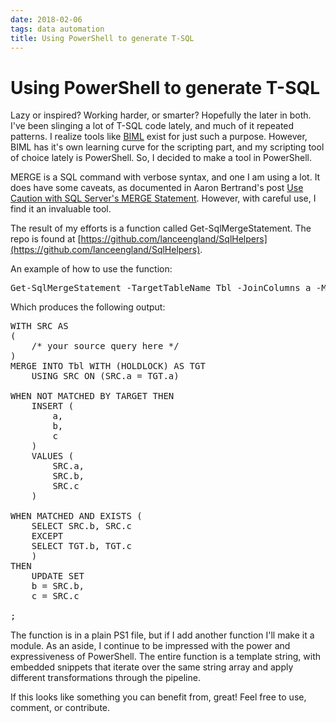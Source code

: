 ```yaml
---
date: 2018-02-06
tags: data automation
title: Using PowerShell to generate T-SQL
---
```

# Using PowerShell to generate T-SQL

Lazy or inspired? Working harder, or smarter? Hopefully the later in both. I've been slinging a lot of T-SQL code lately, and much of it repeated patterns. I realize tools like [BIML](https://varigence.com/Biml) exist for just such a purpose. However, BIML has it's own learning curve for the scripting part, and my scripting tool of choice lately is PowerShell. So, I decided to make a tool in PowerShell.

MERGE is a SQL command with verbose syntax, and one I am using a lot. It does have some caveats, as documented in Aaron Bertrand's post [Use Caution with SQL Server's MERGE Statement](https://www.mssqltips.com/sqlservertip/3074/use-caution-with-sql-servers-merge-statement/). However, with careful use, I find it an invaluable tool.

The result of my efforts is a function called Get-SqlMergeStatement. The repo is found at [https://github.com/lanceengland/SqlHelpers](https://github.com/lanceengland/SqlHelpers).

An example of how to use the function:

<pre data-enlighter-language="shell">
Get-SqlMergeStatement -TargetTableName Tbl -JoinColumns a -MergeColumns a,b,c
</pre>

Which produces the following output:

<pre data-enlighter-language="sql">
WITH SRC AS
(
    /* your source query here */
)
MERGE INTO Tbl WITH (HOLDLOCK) AS TGT
    USING SRC ON (SRC.a = TGT.a)

WHEN NOT MATCHED BY TARGET THEN
    INSERT (
        a,
        b,
        c
    )
    VALUES (
        SRC.a,
        SRC.b,
        SRC.c
    )

WHEN MATCHED AND EXISTS (
    SELECT SRC.b, SRC.c
    EXCEPT
    SELECT TGT.b, TGT.c
    )
THEN
    UPDATE SET
    b = SRC.b,
    c = SRC.c

;
</pre>

The function is in a plain PS1 file, but if I add another function I'll make it a module. As an aside, I continue to be impressed with the power and expressiveness of PowerShell. The entire function is a template string, with embedded snippets that iterate over the same string array and apply different transformations through the pipeline.

If this looks like something you can benefit from, great! Feel free to use, comment, or contribute.